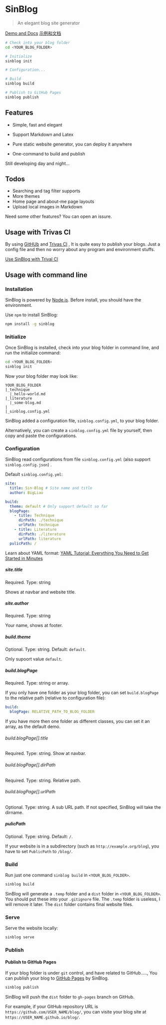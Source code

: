 # SinBlog
> An elegant blog site generator

[Demo and Docs](https://bigliao.github.io/sinblog/)
[示例和文档](https://bigliao.github.io/sinblog/document/)

```bash
# Check into your blog folder
cd <YOUR_BLOG_FOLDER>

# Initialize
sinblog init

# Configuration...

# Build
sinblog build

# Publish to GitHub Pages
sinblog publish
```



## Features

- Simple, fast and elegant
- Support Markdown and Latex

- Pure static website generator, you can deploy it anywhere
- One-command to build and publish

Still developing day and night...

## Todos

- Searching and tag filter supports
- More themes
- Home page and about-me page layouts
- Upload local images in Markdown

Need some other features? You can open an issure.

## Usage with Trivas CI

By using [GitHUb](https://github.com) and [Trivas CI](https://travis-ci.com/) , It is quite easy to publish your blogs. Just a config file and then no worry about any program and environment stuffs.

[Use SinBlog with Trival CI](https://bigliao.github.io/sinblog/document/Use%20SinBlog%20with%20Travis%20CI.html)

## Usage with command line

### Installation

SinBlog is powered by [Node.js](https://nodejs.org). Before install, you should have the environment.

Use `npm` to install SinBlog:

```bash
npm install -g sinblog
```

### Initialize

Once SinBlog is installed, check into your blog folder in command line, and run the initialize command:

```bash
cd <YOUR_BLOG_FOLDER>
sinblog init
```

Now your blog folder may look like:

```plain
YOUR_BLOG_FOLDER
|_technique
  |_hello-world.md
|_literature
  |_some-blog.md
|
|_sinblog.config.yml
```

SinBlog added a configuration file, `sinblog.config.yml`, to your blog folder.

Alternatively, you can create a `sinblog.config.yml` file by yourself, then copy and paste the configurations.

### Configuration

SinBlog read configurations from file `sinblog.config.yml` (also support  `sinblog.config.json`) .

Default `sinblog.config.yml`:

```yml
site:
  title: Sin·Blog # Site name and title
  author: BigLiao

build:
  theme: default # Only support default so far
  blogPage:
    - title: Technique
      dirPath: ./technique
      urlPath: technique
    - title: Literature
      dirPath: ./literature
      urlPath: literature
  pulicPath: /
```

Learn about YAML format:  [YAML Tutorial: Everything You Need to Get Started in Minutes](https://rollout.io/blog/yaml-tutorial-everything-you-need-get-started/)

##### site.title

Required. Type: string

Shows at navbar and website title.

##### site.author

Required. Type: string

Your name, shows at footer.

##### build.theme

Optional. Type: string. Default: `default`.

Only supoort value `default`.

##### build.blogPage

Required. Type: string or array.

If you only have one folder as your blog folder, you can set `build.blogPage` to the relative path (relative to configuration file):

```yaml
build:
  blogPage: RELATIVE_PATH_TO_BLOG_FOLDER
```

If you have more then one folder as different classes, you can set it an array, as the default demo. 

###### build.blogPage[].title

Required. Type: string. Show at navbar.

###### build.blogPage[].dirPath

Required. Type: string. Relative path.

###### build.blogPage[].urlPath

Optional. Type: string. A sub URL path. If not specified, SinBlog will take the dirname.

##### pulicPath

Optional. Type: string. Default: `/`.

If your website is in a subdirectory (such as `http://example.org/blog`),  you have to set `PublicPath` to  `/blog/`.



### Build

Run just one command `sinblog build` in `<YOUR_BLOG_FOLDER>`.

```bash
sinblog build
```



SinBlog will generate a `.temp` folder and a `dist` folder in `<YOUR_BLOG_FOLDER>`. You should put these into your `.gitignore` file. The `.temp` folder is useless, I will remove it later. The `dist` folder contains final website files.

### Serve

Serve the website locally:

```bash
sinblog serve
```



### Publish

#### Publish to GitHub Pages

If your blog folder is under `git` control, and have related to GitHub....., You can publish your blog to [GitHub Pages](https://pages.github.com/) by SinBlog.

```bash
sinblog publish
```

SinBlog will push the `dist` folder to `gh-pages` branch on GitHub.

For example, if your GitHub repository URL is  `https://github.com/USER_NAME/blog/`, you can visite your blog site at `https://USER_NAME.github.io/blog/`.

